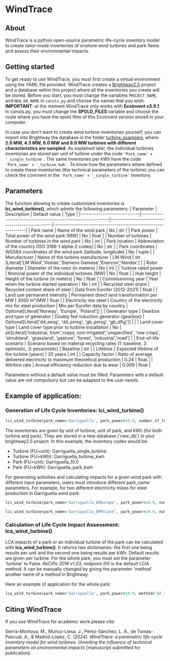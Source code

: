 # WindTrace 

## About
WindTrace is a python open-source parametric life-cycle inventory model to create tailor-made inventories of onshore wind turbines and park fleets and assess their environmental impacts.

## Getting started
To get ready to use WindTrace, you must first create a virtual environment using the YAML file provided.
WindTrace creates a [Brightway2.5](https://github.com/brightway-lca/brightway25) project and a database within this project where all the inventories you create will be stored. Before you start, you must change the variables `PROJECT_NAME`, and `NEW_DB_NAME` in `consts.py` and choose the names that you wish. 
**IMPORTANT**: at the moment WindTrace only works with **Ecoinvent v3.9.1**. In consts.py, you must change the **SPOLD_FILES** variable and choose the route where you have the spold files of this Ecoinvent version stored in your computer.

In case you don't want to create wind turbine inventories yourself, you can import into Brightway the database in the folder [turbine_examples](https://github.com/LIVENlab/WindTrace_public/tree/main/turbine_examples), where **2.0 MW, 4.5 MW, 6.0 MW and 8.0 MW turbines with different characteristics are sampled**. As explained later, the individual turbines inventories are stored per unit of turbine under the code `'Park_name'` + `'_single_turbine'`. The same inventories per kWh have the code `'Park_name'` + `'_turbine_kwh'`. To know how the parameters where defined to create these inventories (the technical parameters of the turbine) you can check the comment in the `'Park_name'` + `'_single_turbine'` inventory.


## Parameters
The function allowing to create customized inventories is **lci_wind_turbine()**, which admits the following parameters:
| Parameter                   | Description                                                  | Default value                                   | Type                                                           |
|-----------------------------|--------------------------------------------------------------|-------------------------------------------------|----------------------------------------------------------------|
| Park name                   | Name of the wind park                                        | No                                              | str                                                            |
| Park power                  | Total power of the wind park [MW]                            | No                                              | float                                                          |
| Number of turbines          | Number of turbines in the wind park                          | No                                              | int                                                            |
| Park location               | Abbreviation of the country (ISO 3166-1 alpha-2 codes)       | No                                              | str                                                            |
| Park coordinates            | WGS84 coordinates of the wind park (latitude, longitude)     | No                                              | tuple                                                          |
| Manufacturer                | Name of the turbine manufacturer     | LM Wind                                         | str [Literal['LM Wind','Vestas','Siemens Gamesa','Enercon','Nordex']                   |
| Rotor diameter              | Diameter of the rotor (in meters)                            | No                                              | int                                                            |
| Turbine rated power         | Nominal power of the individual turbines [MW]                | No                                              | float                                                          |
| Hub height                  | Height of the turbine (in meters)                           | No                                              | float                                                          |
| Commissioning year          | Year when the turbine started operation                      | No                                              | int                                                            |
| Recycled steel share        | Recycled content share of steel                       | Data from Eurofer (2012-2021)                   | float                                                          |
| Land use permanent intensity | Permanent direct land transformation per MW                 | 3000 m²/MW                                      | float                                                          |
| Electricity mix steel       | Country of the electricity mix for steel production                         | Mix per Eurofer data by country                 | Optional[Literal['Norway', 'Europe', 'Poland']]                |
| Generator type              | Gearbox and type of generator                                | Doubly fed induction generator (gearbox)        | Optional[Literal['dd_eesg', 'dd_pmsg', 'gb_pmsg', 'gb_dfig']]  |                                                           |
| Land cover type             | Land cover type prior to turbine installation                | No                                              | str[Literal['industrial, from','crops, non-irrigated','unspecified', 'row crops', 'shrubland', 'grassland', 'pasture', 'forest', 'industrial','road']                                              |
| End-of-life scenario        | Scenario based on material recycling rates (1: baseline, 2: optimistic, 3: pessimistic)                   | Baseline                                        | str                                                            |
| Lifetime                    | Expected lifetime of the turbine (years)                            | 20 years                                        | int                                                            |
| Capacity factor             | Ratio of average delivered electricity to maximum theoretical production | 0.24                                            | float                                                          |
| Attrition rate              | Annual efficiency reduction due to wear                      | 0.009                                           | float                                                          |

Parameters without a default value must be filled. Parameters with a default value are not compulsory but can be adapted to the user needs.

## Example of application:

### Generation of Life Cycle Inventories: lci_wind_turbine()

```ruby
lci_wind_turbine(park_name='Garriguella', park_power=10.0, number_of_turbines=2, park_location='ES', park_coordinates=(41.502, -1.126), manufacturer='Vestas', rotor_diameter=97, turbine_power=5.0, hub_height=110, commissioning_year=2015, generator_type='gb_dfig', recycled_share_steel=0.43, electricity_mix_steel='Europe', lifetime=20, eol_scenario=1, cf=0.24, time_adjusted_cf=0.009)
```

The inventories are given by unit of turbine, unit of park, and kWh (for both turbine and park). They are stored in a new database ('new_db') in your brightway2.5 project. In this example, the inventory codes would be:
- Turbine (FU=unit): Garriguella_single_turbine
- Turbine (FU=kWh): Garriguella_turbine_kwh
- Park (FU=unit): Garriguella_10.0
- Park (FU=kWh): Garriguella_park_kwh
  
For generating activities and calculating impacts for a given wind park with different input parameters, users must introduce different park_name parameters. For example, for two different electricity mixes for steel production in Garriguella wind park:

```ruby
lci_wind_turbine(park_name='Garriguella_EMEurope', park_power=10.0, number_of_turbines=2, park_location='ES', park_coordinates=(41.502, -1.126), manufacturer='Vestas', rotor_diameter=97, turbine_power=5.0, hub_height=110, commissioning_year=2015, generator_type='gb_dfig', recycled_share_steel=0.43, electricity_mix_steel='Europe', lifetime=20, eol_scenario=1, cf=0.24, time_adjusted_cf=0.009)
```

```ruby
lci_wind_turbine(park_name='Garriguella_EMPoland', park_power=10.0, number_of_turbines=2, park_location='ES', park_coordinates=(41.502, -1.126), manufacturer='Vestas', rotor_diameter=97, turbine_power=5.0, hub_height=110, commissioning_year=2015, generator_type='gb_dfig', recycled_share_steel=0.43, electricity_mix_steel='Poland', lifetime=20, eol_scenario=1, cf=0.24, time_adjusted_cf=0.009)
```

### Calculation of Life Cycle Impact Assessment: lca_wind_turbine() 

LCA impacts of a park or an individual turbine of the park can be calculated with **lca_wind_turbine()**. It returns two dictionaries: the first one being results per unit and the second one being results per kWh.
Default results are given per turbine. For the whole park, you must set the parameter 'turbine' to False. 
_ReCiPe 2016 v1.03, midpoint (H)_ is the default LCIA method. It can be manually changed by giving the parameter 'method' another name of a method in Brightway.

Here an example of application for the whole park:

```ruby
lca_wind_turbine(park_name='Garriguella', park_power=10.0, method='EF v3.1', turbine=False)
```

## Citing WindTrace

If you use WindTrace for academic work please cite:

Sierra-Montoya, M., Muñoz-Liesa, J., Pérez-Sánchez, L. À., de Tomás-Pascual, A., & Madrid-López, C. (2024). _WindTrace: a parametric life-cycle inventory model for wind turbines. Unveiling the influence of technical parameters on environmental impacts_ [manuscript submitted for publication].

